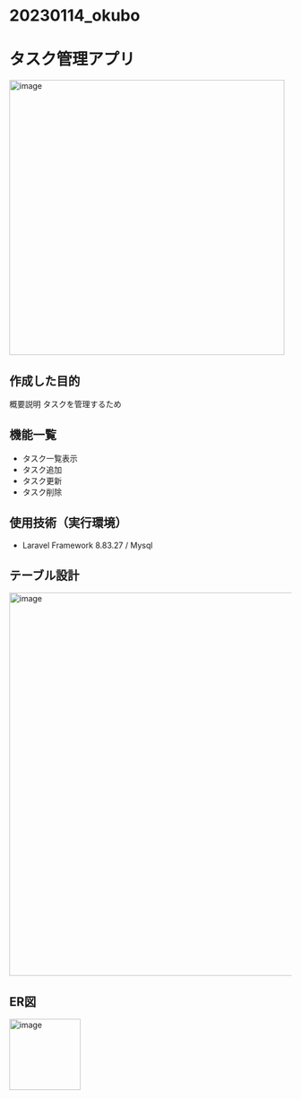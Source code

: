 # 20230114_okubo
# タスク管理アプリ
<img width="491" alt="image" src="https://user-images.githubusercontent.com/118349010/212449145-41098069-050a-4d0d-8264-8574f71795f7.png">

## 作成した目的
概要説明
タスクを管理するため

## 機能一覧
- タスク一覧表示
- タスク追加
- タスク更新
- タスク削除

## 使用技術（実行環境）
- Laravel Framework 8.83.27 / Mysql

## テーブル設計
<img width="684" alt="image" src="https://user-images.githubusercontent.com/118349010/212449477-92d75345-4b76-4515-8b55-33ff32777da2.png">

## ER図
<img width="127" alt="image" src="https://user-images.githubusercontent.com/118349010/212449508-05b29c93-b4b4-414d-92cc-6cc415b9ba52.png">
